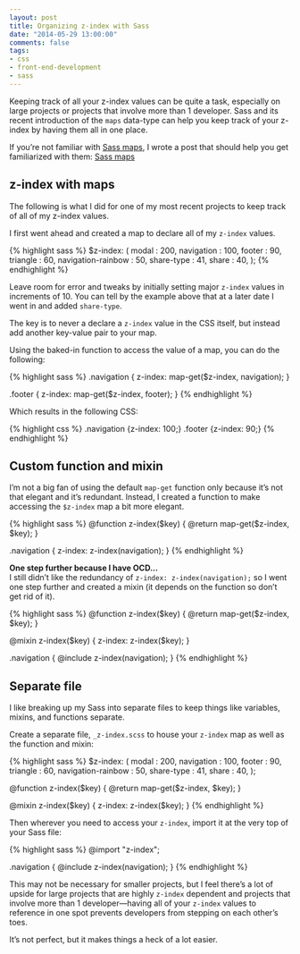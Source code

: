 ```yaml
---
layout: post
title: Organizing z-index with Sass
date: "2014-05-29 13:00:00"
comments: false
tags:
- css
- front-end-development
- sass
---
```


Keeping track of all your z-index values can be quite a task, especially on large projects or projects that involve more than 1 developer. Sass and its recent introduction of the `maps` data-type can help you keep track of your z-index by having them all in one place.

<!--more-->

If you’re not familiar with [Sass maps](/blog/sass-maps/), I wrote a post that should help you get familiarized with them: [Sass maps](/blog/sass-maps/)

## z-index with maps

The following is what I did for one of my most recent projects to keep track of all of my z-index values.

I first went ahead and created a map to declare all of my `z-index` values.

{% highlight sass %}
$z-index: (
  modal              : 200,
  navigation         : 100,
  footer             : 90,
  triangle           : 60,
  navigation-rainbow : 50,
  share-type         : 41,
  share              : 40,
);
{% endhighlight %}

Leave room for error and tweaks by initially setting major `z-index` values in increments of 10. You can tell by the example above that at a later date I went in and added `share-type`.

The key is to never a declare a `z-index` value in the CSS itself, but instead add another key-value pair to your map.

Using the baked-in function to access the value of a map, you can do the following:

{% highlight sass %}
.navigation {
  z-index: map-get($z-index, navigation);
}

.footer {
  z-index: map-get($z-index, footer);
}
{% endhighlight %}

Which results in the following CSS:

{% highlight css %}
.navigation {z-index: 100;}
.footer     {z-index: 90;}
{% endhighlight %}

## Custom function and mixin

I’m not a big fan of using the default `map-get` function only because it’s not that elegant and it’s redundant. Instead, I created a function to make accessing the `$z-index` map a bit more elegant.

{% highlight sass %}
@function z-index($key) {
  @return map-get($z-index, $key);
}

.navigation {
  z-index: z-index(navigation);
}
{% endhighlight %}

**One step further because I have OCD...**  
I still didn’t like the redundancy of `z-index: z-index(navigation);` so I went one step further and created a mixin (it depends on the function so don’t get rid of it).

{% highlight sass %}
@function z-index($key) {
  @return map-get($z-index, $key);
}

@mixin z-index($key) {
  z-index: z-index($key);
}

.navigation {
  @include z-index(navigation);
}
{% endhighlight %}

## Separate file

I like breaking up my Sass into separate files to keep things like variables, mixins, and functions separate.

Create a separate file, `_z-index.scss` to house your `z-index` map as well as the function and mixin:

{% highlight sass %}
$z-index: (
  modal              : 200,
  navigation         : 100,
  footer             : 90,
  triangle           : 60,
  navigation-rainbow : 50,
  share-type         : 41,
  share              : 40,
);

@function z-index($key) {
  @return map-get($z-index, $key);
}

@mixin z-index($key) {
  z-index: z-index($key);
}
{% endhighlight %}

Then wherever you need to access your `z-index`, import it at the very top of your Sass file:

{% highlight sass %}
@import "z-index";

.navigation {
  @include z-index(navigation);
}
{% endhighlight %}

This may not be necessary for smaller projects, but I feel there’s a lot of upside for large projects that are highly `z-index` dependent and projects that involve more than 1 developer&mdash;having all of your `z-index` values to reference in one spot prevents developers from stepping on each other’s toes.

It’s not perfect, but it makes things a heck of a lot easier.
